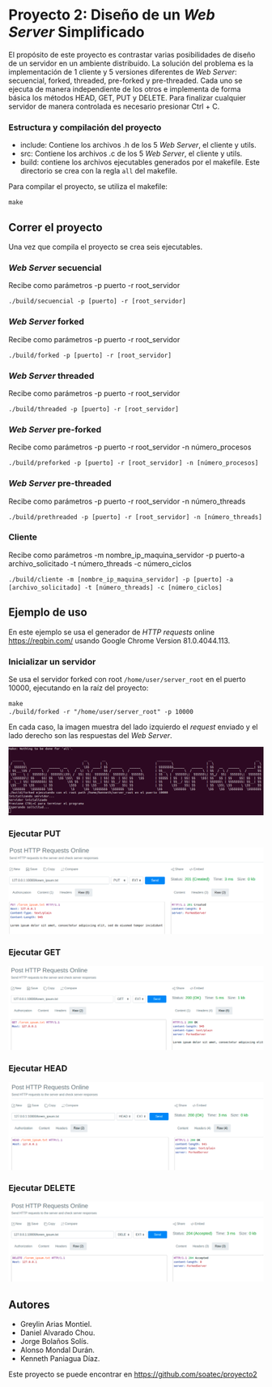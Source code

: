 # Proyecto 2: Diseño de un *Web Server* Simplificado

El propósito de este proyecto es contrastar varias posibilidades de diseño de un servidor en un ambiente distribuido.
La solución del problema es la implementación de 1 cliente y 5 versiones diferentes de *Web Server*: secuencial, forked, threaded, pre-forked y pre-threaded. Cada uno se ejecuta de manera independiente de los otros e implementa de forma básica los métodos HEAD, GET, PUT y DELETE. Para finalizar cualquier servidor de manera controlada es necesario presionar Ctrl + C.

### Estructura y compilación del proyecto
- include: Contiene los archivos .h de los 5 *Web Server*, el cliente y utils.
- src: Contiene los archivos .c  de los 5 *Web Server*, el cliente y utils.
- build: contiene los archivos ejecutables generados por el makefile. Este directorio se crea con la regla `all` del makefile.

Para compilar el proyecto, se utiliza el makefile:
```
make
```

## Correr el proyecto
Una vez que compila el proyecto se crea seis ejecutables.

### *Web Server* secuencial
Recibe como parámetros -p puerto -r root_servidor

```
./build/secuencial -p [puerto] -r [root_servidor]

```

### *Web Server* forked

Recibe como parámetros -p puerto -r root_servidor

```
./build/forked -p [puerto] -r [root_servidor]

```

### *Web Server* threaded

Recibe como parámetros -p puerto -r root_servidor

```
./build/threaded -p [puerto] -r [root_servidor]

```


### *Web Server* pre-forked

Recibe como parámetros -p puerto -r root_servidor -n número_procesos

```
./build/preforked -p [puerto] -r [root_servidor] -n [número_procesos]

```

### *Web Server* pre-threaded

Recibe como parámetros -p puerto -r root_servidor -n número_threads

```
./build/prethreaded -p [puerto] -r [root_servidor] -n [número_threads]

```

### Cliente

Recibe como parámetros -m nombre_ip_maquina_servidor -p puerto-a archivo_solicitado -t número_threads -c número_ciclos

```
./build/cliente -m [nombre_ip_maquina_servidor] -p [puerto] -a [archivo_solicitado] -t [número_threads] -c [número_ciclos]

```
## Ejemplo de uso

En este ejemplo se usa el generador de *HTTP requests* online https://reqbin.com/ usando Google Chrome Version 81.0.4044.113.

### Inicializar un servidor
Se usa el servidor forked con root `/home/user/server_root` en el puerto 10000, 
ejecutando en la raíz del proyecto:

```
make
./build/forked -r "/home/user/server_root" -p 10000
```

En cada caso, la imagen muestra del lado izquierdo el *request* enviado y el lado derecho son las respuestas del *Web Server*.

![Alt text](docs/serverinit.png?raw=true "Title")

### Ejecutar PUT

![Alt text](docs/put.png?raw=true "Title")

### Ejecutar GET

![Alt text](docs/get.png?raw=true "Title")

### Ejecutar HEAD

![Alt text](docs/head.png?raw=true "Title")

### Ejecutar DELETE

![Alt text](docs/delete.png?raw=true "Title")

## Autores

- Greylin Arias Montiel.
- Daniel Alvarado Chou.
- Jorge Bolaños Solís.
- Alonso Mondal Durán.
- Kenneth Paniagua Díaz.


Este proyecto se puede encontrar en https://github.com/soatec/proyecto2
